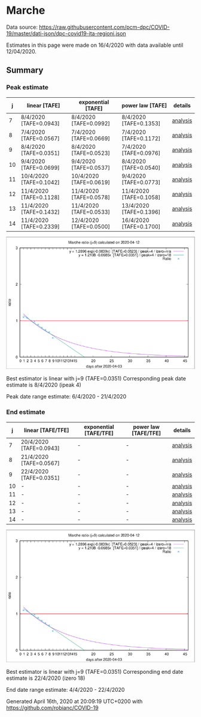 # Marche


Data source: https://raw.githubusercontent.com/pcm-dpc/COVID-19/master/dati-json/dpc-covid19-ita-regioni.json

Estimates in this page were made on 16/4/2020 with data available until 12/04/2020.


## Summary 

### Peak estimate 
|j|linear [TAFE]|exponential [TAFE]|power law [TAFE]|details|
|---|----|-----------|---------|-------|
|7|8/4/2020 [TAFE=0.0943]|8/4/2020 [TAFE=0.0992]|8/4/2020 [TAFE=0.1353]|[analysis](COVID-19_marche_j7_2020-04-12.md)|
|8|7/4/2020 [TAFE=0.0567]|7/4/2020 [TAFE=0.0669]|7/4/2020 [TAFE=0.1172]|[analysis](COVID-19_marche_j8_2020-04-12.md)|
|9|8/4/2020 [TAFE=0.0351]|8/4/2020 [TAFE=0.0523]|7/4/2020 [TAFE=0.0976]|[analysis](COVID-19_marche_j9_2020-04-12.md)|
|10|9/4/2020 [TAFE=0.0699]|9/4/2020 [TAFE=0.0537]|8/4/2020 [TAFE=0.0540]|[analysis](COVID-19_marche_j10_2020-04-12.md)|
|11|10/4/2020 [TAFE=0.1042]|10/4/2020 [TAFE=0.0619]|9/4/2020 [TAFE=0.0773]|[analysis](COVID-19_marche_j11_2020-04-12.md)|
|12|11/4/2020 [TAFE=0.1128]|11/4/2020 [TAFE=0.0578]|11/4/2020 [TAFE=0.1058]|[analysis](COVID-19_marche_j12_2020-04-12.md)|
|13|11/4/2020 [TAFE=0.1432]|11/4/2020 [TAFE=0.0533]|13/4/2020 [TAFE=0.1396]|[analysis](COVID-19_marche_j13_2020-04-12.md)|
|14|11/4/2020 [TAFE=0.2339]|12/4/2020 [TAFE=0.0500]|16/4/2020 [TAFE=0.1700]|[analysis](COVID-19_marche_j14_2020-04-12.md)|

![best peak estimate](COVID-19_marche_j9_2020-04-12.png)

Best estimator is linear with j=9 (TAFE=0.0351)
Corresponding peak date estimate is 8/4/2020 (ipeak 4)


Peak date range estimate: 6/4/2020 - 21/4/2020

### End estimate 
|j|linear [TAFE/TFE]|exponential [TAFE/TFE]|power law [TAFE/TFE]|details|
|---|----|-----------|---------|-------|
|7|20/4/2020 [TAFE=0.0943]|-|-|[analysis](COVID-19_marche_j7_2020-04-12.md)|
|8|21/4/2020 [TAFE=0.0567]|-|-|[analysis](COVID-19_marche_j8_2020-04-12.md)|
|9|22/4/2020 [TAFE=0.0351]|-|-|[analysis](COVID-19_marche_j9_2020-04-12.md)|
|10|-|-|-|[analysis](COVID-19_marche_j10_2020-04-12.md)|
|11|-|-|-|[analysis](COVID-19_marche_j11_2020-04-12.md)|
|12|-|-|-|[analysis](COVID-19_marche_j12_2020-04-12.md)|
|13|-|-|-|[analysis](COVID-19_marche_j13_2020-04-12.md)|
|14|-|-|-|[analysis](COVID-19_marche_j14_2020-04-12.md)|

![best zero estimate](COVID-19_marche_j9_2020-04-12.png)

Best estimator is linear with j=9 (TAFE=0.0351)
Corresponding end date estimate is 22/4/2020 (izero 18)


End date range estimate: 4/4/2020 - 22/4/2020

Generated April 16th, 2020 at 20:09:19 UTC+0200 with https://github.com/robianc/COVID-19
